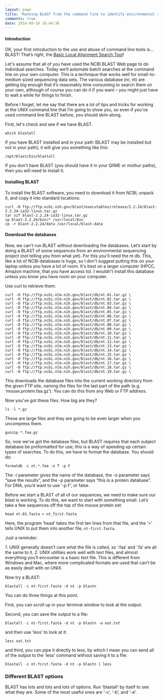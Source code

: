 ```yaml
---
layout: page
title: "Running BLAST from the command line to identify environmental sequences"
comments: true
date: 2014-08-16 16:44:36
---
```


#### Introduction

OK, your first introduction to the use and abuse of command line tools is... BLAST! That’s right, the [Basic Local Alignment Search Tool](http://en.wikipedia.org/wiki/BLAST)!

Let's assume that all of you have used the NCBI BLAST Web page to do individual searches. Today we’ll automate batch searches at the command line on your own computer. This is a technique that works well for small-to-medium sized sequencing data sets. The various database (nr, nt) are getting big enough that it’s reasonably time consuming to search them on your own, although of course you can do it if you want – you might just have to wait a while for things to finish.

Before I forget, let me say that there are a lot of tips and tricks for working at the UNIX command line that I’m going to show you, so even if you’ve used command line BLAST before, you should skim along.

First, let's check and see if we have BLAST.

```	
which blastall
```

If you have BLAST installed and in your path (BLAST may be installed but not in your path), it will give you something like this:

```
/opt/blast/bin/blastall
```

If you don't have BLAST (you should have it in your QIIME or mothur paths), then you will need to install it.

#### Installing BLAST

To install the BLAST software, you need to download it from NCBI, unpack it, and copy it into standard locations:

```
curl -O ftp://ftp.ncbi.nih.gov/blast/executables/release/2.2.24/blast-2.2.24-ia32-linux.tar.gz
tar xzf blast-2.2.24-ia32-linux.tar.gz
cp blast-2.2.24/bin/* /usr/local/bin
cp -r blast-2.2.24/data /usr/local/blast-data
```

#### Download the databases

Now, we can't run BLAST without downloading the databases. Let’s start by doing a BLAST of some sequences from an environmental sequencing project (not telling you from what yet). For this you’ll need the nt db.  This, like a lot of NCBI databases is huge, so I don't suggest putting this on your laptop unless you have a lot of room.  It's best on a larger computer (HPCC, Amazon machine, that you have access to).  I wouldn't install this database unless you know you have room on your computer.

Use curl to retrieve them:

```
curl -O ftp://ftp.ncbi.nlm.nih.gov/blast/db/nt.01.tar.gz \
curl -O ftp://ftp.ncbi.nlm.nih.gov/blast/db/nt.02.tar.gz \
curl -O ftp://ftp.ncbi.nlm.nih.gov/blast/db/nt.03.tar.gz \
curl -O ftp://ftp.ncbi.nlm.nih.gov/blast/db/nt.04.tar.gz \
curl -O ftp://ftp.ncbi.nlm.nih.gov/blast/db/nt.05.tar.gz \
curl -O ftp://ftp.ncbi.nlm.nih.gov/blast/db/nt.06.tar.gz \
curl -O ftp://ftp.ncbi.nlm.nih.gov/blast/db/nt.07.tar.gz \
curl -O ftp://ftp.ncbi.nlm.nih.gov/blast/db/nt.08.tar.gz \
curl -O ftp://ftp.ncbi.nlm.nih.gov/blast/db/nt.09.tar.gz \
curl -O ftp://ftp.ncbi.nlm.nih.gov/blast/db/nt.10.tar.gz \
curl -O ftp://ftp.ncbi.nlm.nih.gov/blast/db/nt.11.tar.gz \
curl -O ftp://ftp.ncbi.nlm.nih.gov/blast/db/nt.12.tar.gz \
curl -O ftp://ftp.ncbi.nlm.nih.gov/blast/db/nt.13.tar.gz \
curl -O ftp://ftp.ncbi.nlm.nih.gov/blast/db/nt.14.tar.gz \
curl -O ftp://ftp.ncbi.nlm.nih.gov/blast/db/nt.15.tar.gz \
curl -O ftp://ftp.ncbi.nlm.nih.gov/blast/db/nt.16.tar.gz \
curl -O ftp://ftp.ncbi.nlm.nih.gov/blast/db/nt.17.tar.gz \
curl -O ftp://ftp.ncbi.nlm.nih.gov/blast/db/nt.18.tar.gz \
curl -O ftp://ftp.ncbi.nlm.nih.gov/blast/db/nt.19.tar.gz \
```

This downloads the database files into the current working directory from the given FTP site, naming the files for the last part of the path (e.g. ‘mouse.protein.faa.gz’). You can do this from any Web or FTP address.

Now you’ve got these files. How big are they?

```
ls -l *.gz
```

These are large files and they are going to be even larger when you uncompress them.

```
gunzip *.faa.gz
```

So, now we’ve got the database files, but BLAST requires that each subject database be preformatted for use; this is a way of speeding up certain types of searches. To do this, we have to format the database.  You should do:

```
formatdb -i nt.*.faa -o T -p F
```

The -i parameter gives the name of the database, the -o parameter says “save the results”, and the -p parameter says “this is a protein database”. For DNA, you’d want to use ‘-p F’, or false.

Before we start a BLAST of all of our sequences, we need to make sure our blast is working.  To do this, we want to start with something small. Let’s take a few sequences off the top of the mouse protein set:

```
head nt.01.fasta > nt_first.fasta
```

Here, the program ‘head’ takes the first ten lines from that file, and the ‘>’ tells UNIX to put them into another file, `nt-first.fasta`. 

Just a reminder:

*1.* UNIX generally doesn’t care what the file is called, so ‘.faa’ and ‘.fa’ are all the same to it.
*2.* UNIX utilities work well with text files, and almost everything you’ll encounter is a basic text file. This is different from Windows and Mac, where more complicated formats are used that can’t be as easily dealt with on UNIX.

Now try a BLAST:

```
blastall -i nt-first.fasta -d nt -p blastn
```

You can do three things at this point. 

First, you can scroll up in your terminal window to look at the output.  

Second, you can save the output to a file:

```
blastall -i nt-first.fasta -d nt -p blastn -o out.txt
```

and then use ‘less’ to look at it:

```
less out.txt
```

and third, you can pipe it directly to less, by which I mean you can send all of the output to the ‘less’ command without saving it to a file:

```
blastall -i nt-first.fasta -d nt -p blastn | less
```

### Different BLAST options
BLAST has lots and lots and lots of options. Run ‘blastall’ by itself to see what they are. Some of the most useful ones are ‘-v’, ‘-b’, and ‘-e’.